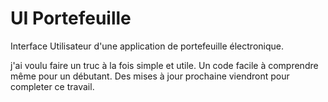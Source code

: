 # UI Portefeuille
 Interface Utilisateur d'une application de portefeuille électronique.

 j'ai voulu faire un truc à la fois simple et utile.
 Un code facile à comprendre même pour un débutant.
 Des mises à jour prochaine viendront pour completer ce travail.
